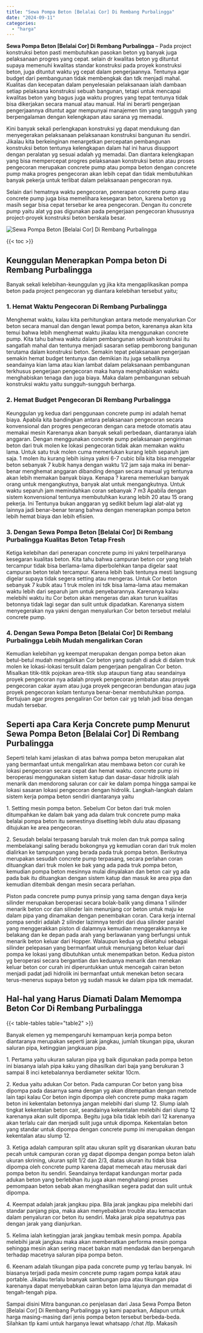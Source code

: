 ```yaml
---
title: "Sewa Pompa Beton [Belalai Cor] Di Rembang Purbalingga"
date: "2024-09-11"
categories: 
  - "harga"
---
```


**Sewa Pompa Beton \[Belalai Cor\] Di Rembang Purbalingga** – Pada project konstruksi beton pasti membutuhkan pasokan beton yg banyak juga pelaksanaan progres yang cepat. selain dr kwalitas beton yg dituntut supaya memenuhi kwalitas standar konstruksi pada proyek konstruksi beton, juga dituntut waktu yg cepat dalam pengerjaannya. Tentunya agar budget dari pembangunan tidak membengkak dan tdk menjadi mahal. Kualitas dan kecepatan dalam penyelesaian pelaksanaan ialah dambaan setiap pelaksana konstruksi sebuah bangunan, tetapi untuk mencapai kwalitas beton yang bagus juga waktu progres yang tepat tentunya tidak bisa dikerjakan secara manual atau manual. Hal ini berarti pengerjaan pengerjaannya dituntut agar mempunyai manajemen tim yang tangguh yang berpengalaman dengan kelengkapan atau sarana yg memadai.

Kini banyak sekali perlengkapan konstruksi yg dapat mendukung dan menyegerakan pelaksanaan pelaksanaan konstruksi bangunan itu sendiri. Jikalau kita berkeinginan menargetkan percepatan pembangunan konstruksi beton tentunya kelengkapan dalam hal ini harus disupport dengan peralatan yg sesuai adalah yg memadai. Dan diantara kelengkapan yang bisa mempercepat progres pelaksanaan konstruksi beton atau proses pengecoran merupakan concrete pump atau pompa beton dengan concrete pump maka progres pengecoran akan lebih cepat dan tidak membutuhkan banyak pekerja untuk terlibat dalam pelaksanaan pengecoran nya.

Selain dari hematnya waktu pengecoran, penerapan concrete pump atau concrete pump juga bisa memelihara kesegaran beton, karena beton yg masih segar bisa cepat tersebar ke area pengecoran. Dengan itu concrete pump yaitu alat yg pas digunakan pada pengerjaan pengecoran khususnya project-proyek konstruksi beton berskala besar.

![Sewa Pompa Beton [Belalai Cor] Di Rembang Purbalingga](/images/sewa-concrete-pump-18.png)

{{< toc >}}

## Keunggulan Menerapkan Pompa beton Di Rembang Purbalingga

Banyak sekali kelebihan-keunggulan yg jika kita mengaplikasikan pompa beton pada project pengecoran yg diantara kelebihan tersebut yaitu;

### 1\. Hemat Waktu Pengecoran Di Rembang Purbalingga

Menghemat waktu, kalau kita perhitungkan antara metode menyalurkan Cor beton secara manual dan dengan lewat pompa beton, karenanya akan kita temui bahwa lebih menghemat waktu jikalau kita menggunakan concrete pump. Kita tahu bahwa waktu dalam pembangunan sebuah konstruksi itu sangatlah mahal dan tentunya menjadi sasaran setiap pemborong bangunan terutama dalam konstruksi beton. Semakin tepat pelaksanaan pengerjaan semakin hemat budget tentunya dan demikian itu juga sebaliknya seandainya kian lama atau kian lambat dalam pelaksanaan pembangunan terkhusus pengerjaan pengecoran maka hanya menghabiskan waktu menghabiskan tenaga dan juga biaya. Maka dalam pembangunan sebuah konstruksi waktu yaitu sungguh-sungguh berharga.

### 2\. Hemat Budget Pengecoran Di Rembang Purbalingga

Keunggulan yg kedua dari penggunaan concrete pump ini adalah hemat biaya. Apabila kita bandingkan antara pelaksanaan pengecoran secara konvensional dan progres pengecoran dengan cara metode otomatis atau memakai mesin Karenanya akan banyak sekali perbedaan, diantaranya ialah anggaran. Dengan menggunakan concrete pump pelaksanaan pengiriman beton dari truk molen ke lokasi pengecoran tidak akan memakan waktu lama. Untuk satu truk molen cuma memerlukan kurang lebih separuh jam saja. 1 molen itu kurang lebih isinya yakni 6-7 cubic bila kita bisa menggelar beton sebanyak 7 kubik hanya dengan waktu 1/2 jam saja maka ini benar-benar menghemat anggaran dibanding dengan secara manual yg tentunya akan lebih memakan banyak biaya. Kenapa ? karena memerlukan banyak orang untuk mengangkutnya, banyak alat untuk mengangkutnya. Untuk waktu separuh jam memindahkan coran sebanyak 7 m3 Apabila dengan sistem konvensional tentunya membutuhkan kurang lebih 20 atau 15 orang pekerja. Ini Tentunya bukan anggaran yg sedikit belum lagi alat-alat yg lainnya jadi benar-benar terang bahwa dengan menerapkan pompa beton lebih hemat biaya dan lebih efisien.

### 3\. Dengan Sewa Pompa Beton \[Belalai Cor\] Di Rembang Purbalingga Kualitas Beton Tetap Fresh

Ketiga kelebihan dari penerapan concrete pump ini yakni terpeliharanya kesegaran kualitas beton. Kita tahu bahwa campuran beton cor yang telah tercampur tidak bisa berlama-lama diperbolehkan tanpa digelar saat campuran beton telah tercampur. Karena lebih baik tentunya mesti langsung digelar supaya tidak segera setting atau mengeras. Untuk Cor beton sebanyak 7 kubik atau 1 truk molen ini tdk bisa lama-lama atau memakan waktu lebih dari separuh jam untuk penyebarannya. Karenanya kalau melebihi waktu itu Cor beton akan mengeras dan akan turun kualitas betonnya tidak lagi segar dan sulit untuk dipadatkan. Karenanya sistem menyegerakan nya yakni dengan menyalurkan Cor beton tersebut melalui concrete pump.

### 4\. Dengan Sewa Pompa Beton \[Belalai Cor\] Di Rembang Purbalingga Lebih Mudah mengalirkan Coran

Kemudian kelebihan yg keempat merupakan dengan pompa beton akan betul-betul mudah mengalirkan Cor beton yang sudah di aduk di dalam truk molen ke lokasi-lokasi tersulit dalam pengerjaan pengaliran Cor beton. Misalkan titik-titik pojokan area-titik slup ataupun tiang atau seandainya proyek pengecoran nya adalah proyek pengecoran jembatan atau proyek pengecoran cakar ayam atau juga proyek pengecoran bendungan atau juga proyek pengecoran kolam tentunya benar-benar membutuhkan pompa. Bertujuan agar progres pengaliran Cor beton cair yg telah jadi bisa dengan mudah tersebar.

## Seperti apa Cara Kerja Concrete pump Menurut Sewa Pompa Beton \[Belalai Cor\] Di Rembang Purbalingga

Seperti telah kami jelaskan di atas bahwa pompa beton merupakan alat yang bermanfaat untuk mengalirkan atau membawa beton cor curah ke lokasi pengecoran secara cepat dan hemat waktu. concrete pump ini beroperasi menggunakan sistem katup dan dasar-dasar hidrolik ialah menarik dan mendorong saluran cor cair ke dalam pompa hingga sampai ke lokasi sasaran lokasi pengecoran dengan hidrolik. Langkah-langkah dalam sistem kerja pompa beton sendiri diantaranya yaitu

1\. Setting mesin pompa beton. Sebelum Cor beton dari truk molen ditumpahkan ke dalam bak yang ada dalam truk concrete pump maka belalai pompa beton itu semestinya disetting lebih dulu atau dipasang ditujukan ke area pengecoran.

2\. Sesudah belalai terpasang barulah truk molen dan truk pompa saling membelakangi saling beradu bokongnya yg kemudian coran dari truk molen dialirkan ke tampungan yang berada pada truk pompa beton. Berikutnya merupakan sesudah concrete pump terpasang, secara perlahan coran dituangkan dari truk molen ke bak yang ada pada truk pompa beton, kemudian pompa beton mesinnya mulai dinyalakan dan beton cair yg ada pada bak itu dituangkan dengan sistem katup dan masuk ke area pipa dan kemudian ditembak dengan mesin secara perlahan.

Piston pada concrete pump punya prinsip yang sama dengan daya kerja silinder merupakan beroperasi secara bolak-balik yang dimana 1 silinder menarik beton cor dan silinder lain menunjang cor beton untuk maju ke dalam pipa yang dinamakan dengan penembakan coran. Cara kerja internal pompa sendiri adalah 2 silinder lazimnya terdiri dari dua silinder paralel yang menggerakkan piston di dalamnya kemudian menggerakkannya ke belakang dan ke depan pada arah yang berlawanan yang berfungsi untuk menarik beton keluar dari Hopper. Walaupun kedua yg diketahui sebagai silinder pelepasan yang bermanfaat untuk menunjang beton keluar dari pompa ke lokasi yang dibutuhkan untuk menempatkan beton. Kedua piston yg beroperasi secara bergantian dan keduanya menarik dan menekan keluar beton cor curah ini diperuntukkan untuk mencegah cairan beton menjadi padat jadi hidrolik ini bermanfaat untuk menekan beton secara terus-menerus supaya beton yg sudah masuk ke dalam pipa tdk memadat.

## Hal-hal yang Harus Diamati Dalam Memompa Beton Cor Di Rembang Purbalingga

{{< table-tables table="table2" >}}

Banyak elemen yg mempengaruhi kemampuan kerja pompa beton diantaranya merupakan seperti jarak jangkau, jumlah tikungan pipa, ukuran saluran pipa, ketinggian jangkauan pipa.

1\. Pertama yaitu ukuran saluran pipa yg baik digunakan pada pompa beton ini biasanya ialah pipa kaku yang dihasilkan dari baja yang berukuran 3 sampai 8 inci ketebalannya berdiameter sekitar 10cm.

2\. Kedua yaitu adukan Cor beton. Pada campuran Cor beton yang bisa dipompa pada dasarnya sama dengan yg akan ditempatkan dengan metode lain tapi kalau Cor beton ingin dipompa oleh concrete pump maka ragam beton ini kekentalan betonnya jangan melebihi dari slump 12. Slump ialah tingkat kekentalan beton cair, seandainya kekentalan melebihi dari slump 12 karenanya akan sulit dipompa. Begitu juga bila tidak lebih dari 12 karenanya akan terlalu cair dan menjadi sulit juga untuk dipompa. Kekentalan beton yang standar untuk dipompa dengan concrete pump ini merupakan dengan kekentalan atau slump 12.

3\. Ketiga adalah campuran split atau ukuran split yg disarankan ukuran batu pecah untuk campuran coran yg dapat dipompa dengan pompa beton ialah ukuran skrining, ukuran split 1/2 dan 2/3, diatas ukuran itu tidak bisa dipompa oleh concrete pump karena dapat memecah atau merusak dari pompa beton itu sendiri. Seandainya terdapat kandungan mortar pada adukan beton yang berlebihan itu juga akan menghalangi proses pemompaan beton sebab akan menghasilkan segera padat dan sulit untuk dipompa.

4\. Keempat adalah jarak jangkau pipa. Bila jarak jangkau pipa melebihi dari standar panjang pipa, maka akan menyebabkan trouble atau kemacetan dalam penyaluran cor beton itu sendiri. Maka jarak pipa sepatutnya pas dengan jarak yang dianjurkan.

5\. Kelima ialah ketinggian jarak jangkau tembak mesin pompa. Apabila melebihi jarak jangkau maka akan memberatkan performa mesin pompa sehingga mesin akan sering macet bakan mati mendadak dan berpengaruh terhadap macetnya saluran pipa pompa beton.

6\. Keenam adalah tikungan pipa pada concrete pump yg terlau banyak. Ini biasanya terjadi pada mesim concrete pump ragam pompa katak atau portable. Jikalau terlalu bnanyak sambungan pipa atau tikungan pipa karenanya dapat menyebabkan cairan beton lama lajunya dan memadat di tengah-tengah pipa.

Sampai disini Mitra bangunan.co penjelasan dari Jasa Sewa Pompa Beton \[Belalai Cor\] Di Rembang Purbalingga yg kami paparkan, Adapun untuk harga masing-masing dari jenis pompa beton tersebut berbeda-beda. Silahkan tlp kami untuk harganya lewat whatsapp /chat /tlp. Makasih
